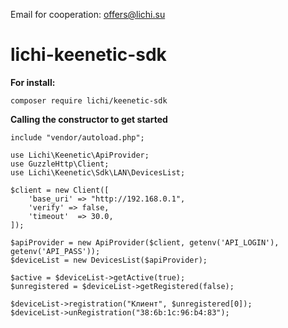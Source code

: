 Email for cooperation: offers@lichi.su

# lichi-keenetic-sdk
**For install:**
```
composer require lichi/keenetic-sdk
```

**Calling the constructor to get started**

```
include "vendor/autoload.php";

use Lichi\Keenetic\ApiProvider;
use GuzzleHttp\Client;
use Lichi\Keenetic\Sdk\LAN\DevicesList;

$client = new Client([
    'base_uri' => "http://192.168.0.1",
    'verify' => false,
    'timeout'  => 30.0,
]);

$apiProvider = new ApiProvider($client, getenv('API_LOGIN'), getenv('API_PASS'));
$deviceList = new DevicesList($apiProvider);

$active = $deviceList->getActive(true);
$unregistered = $deviceList->getRegistered(false);

$deviceList->registration("Клиент", $unregistered[0]);
$deviceList->unRegistration("38:6b:1c:96:b4:83");
```